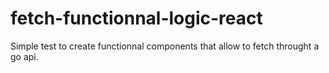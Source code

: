 # fetch-functionnal-logic-react
Simple test to create functionnal components that allow to fetch throught a go api. 
